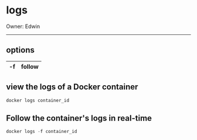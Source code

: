 # logs

Owner: Edwin

---

## options

| -f | follow |
| --- | --- |

## view the logs of a Docker container

```docker
docker logs container_id
```

## Follow the container's logs in real-time

```jsx
docker logs -f container_id
```